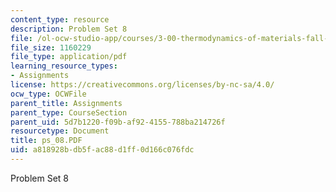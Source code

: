 ```yaml
---
content_type: resource
description: Problem Set 8
file: /ol-ocw-studio-app/courses/3-00-thermodynamics-of-materials-fall-2002/a818928bdb5fac88d1ff0d166c076fdc_ps_08.PDF
file_size: 1160229
file_type: application/pdf
learning_resource_types:
- Assignments
license: https://creativecommons.org/licenses/by-nc-sa/4.0/
ocw_type: OCWFile
parent_title: Assignments
parent_type: CourseSection
parent_uid: 5d7b1220-f09b-af92-4155-788ba214726f
resourcetype: Document
title: ps_08.PDF
uid: a818928b-db5f-ac88-d1ff-0d166c076fdc
---
```

Problem Set 8